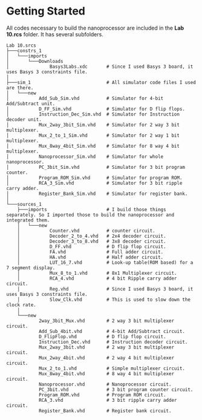 # Getting Started

All codes necessary to build the nanoprocessor are included in the **Lab 10.rcs** folder. It has several subfolders.

    Lab 10.srcs
    ├───constrs_1
    │   └───imports
    │       └───Downloads
    │               Basys3Labs.xdc       # Since I used Basys 3 board, it uses Basys 3 constraints file. 
    │
    ├───sim_1                            # All simulator code files I used are there. 
    │   └───new
    │           Add_Sub_Sim.vhd          # Simulator for 4-bit Add/Subtract unit.
    │           D_FF_Sim.vhd             # Simulator for D flip flops.
    │           Instruction_Dec_Sim.vhd  # Simulator for Instruction decoder unit.
    │           Mux_2way_3bit_Sim.vhd    # Simulator for 2 way 3 bit multiplexer.
    │           Mux_2_to_1_Sim.vhd       # Simulator for 2 way 1 bit multiplexer.
    │           Mux_8way_4bit_Sim.vhd    # Simulator for 8 way 4 bit multiplexer.
    │           Nanoprocessor_Sim.vhd    # Simulator for whole nanoprocessor.
    │           PC_3bit_Sim.vhd          # Simulator for 3 bit program counter.
    │           Program_ROM_Sim.vhd      # Simulator for program ROM.
    │           RCA_3_Sim.vhd            # Simulator for 3 bit ripple carry adder.
    │           Register_Bank_Sim.vhd    # Simulator for register bank.
    │
    └───sources_1
        ├───imports                      # I build those things separately. So I imported those to build the nanoprocessor and integrated them.
        │   └───new
        │           Counter.vhd          # counter circuit.
        │           Decoder_2_to_4.vhd   # 2x4 decoder circuit.
        │           Decoder_3_to_8.vhd   # 3x8 decoder circuit.
        │           D_FF.vhd             # D flip flop circuit.
        │           FA.vhd               # Full adder circuit.
        │           HA.vhd               # Half adder circuit.
        │           LUT_16_7.vhd         # Look-up table(ROM based) for a 7 segment display.
        │           Mux_8_to_1.vhd       # 8x1 Multiplexer circuit.
        │           RCA_4.vhd            # 4 bit Ripple carry adder circuit.
        │           Reg.vhd              # Since I used Basys 3 board, it uses Basys 3 constraints file.
        │           Slow_Clk.vhd         # This is used to slow down the clock rate.
        │
        └───new
                2way_3bit_Mux.vhd        # 2 way 3 bit multiplexer circuit.
                Add_Sub_4bit.vhd         # 4-bit Add/Subtract circuit.
                D_FlipFlop.vhd           # D flip flop circuit.
                Instruction_Dec.vhd      # Instruction decoder circuit.
                Mux_2way_3bit.vhd        # 2 way 3 bit multiplexer circuit.
                Mux_2way_4bit.vhd        # 2 way 4 bit multiplexer circuit.
                Mux_2_to_1.vhd           # Simple multiplexer circuit.
                Mux_8way_4bit.vhd        # 8 way 4 bit multiplexer circuit.
                Nanoprocessor.vhd        # Nanoprocessor circuit.
                PC_3bit.vhd              # 3 bit program counter circuit.
                Program_ROM.vhd          # Program ROM circuit.
                RCA_3.vhd                # 3 bit ripple carry adder circuit.
                Register_Bank.vhd        # Register bank circuit.
